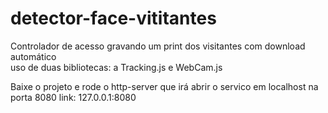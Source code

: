 # detector-face-vititantes            
Controlador de acesso gravando um print dos visitantes com download automático                                                 
uso de duas bibliotecas: a Tracking.js e WebCam.js                                                                                                          
               
Baixe o projeto e rode o http-server que irá abrir o servico em localhost na porta 8080  link: 127.0.0.1:8080

